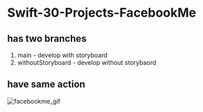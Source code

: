 # Swift-30-Projects-FacebookMe

## has two branches
1. main - develop with storyboard
2. withoutStoryboard - develop without storybaord

## have same action

![facebookme_gif](https://user-images.githubusercontent.com/74204918/131073277-e0fbb95e-3cbc-43f2-8faa-9815989fd519.gif)

